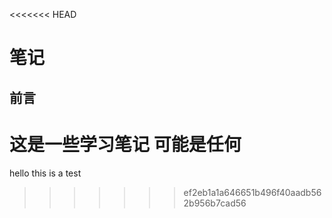<<<<<<< HEAD
# 笔记

## 前言
这是一些学习笔记
可能是任何
=======
hello
this is a test
>>>>>>> ef2eb1a1a646651b496f40aadb562b956b7cad56
